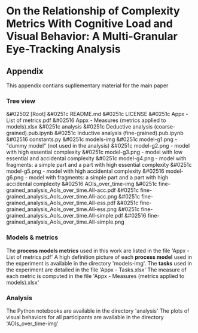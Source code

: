 # On the Relationship of Complexity Metrics With Cognitive Load and Visual Behavior: A Multi-Granular Eye-Tracking Analysis
## Appendix

This appendix contians supllementary material for the main paper

### Tree view
&#02502 [Root]
  &#0251c README.md
  &#0251c LICENSE
  &#0251c Appx - List of metrics.pdf
  &#02516 Appx - Measures (metrics applied to models).xlsx
&#0251c analysis
  &#0251c Deductive analysis (coarse-grained).pub.ipynb
  &#0251c Inductive analysis (fine-grained).pub.ipynb
  &#02516 constants.py
&#0251c models-img
  &#0251c model-g1.png - "dummy model" (not used in the analysis)
  &#0251c model-g2.png - model with high essential complexity
  &#0251c model-g3.png - model with low essential and accidental complexity
  &#0251c model-g4.png - model with fragments: a simple part and a part with high essential complexity
  &#0251c model-g5.png - model with high accidental complexity
  &#02516 model-g6.png - model with fragments: a simple part and a part with high accidental complexity
&#02516 AOIs_over_time-img
  &#0251c fine-grained_analysis_AoIs_over_time.All-acc.pdf
  &#0251c fine-grained_analysis_AoIs_over_time.All-acc.png
  &#0251c fine-grained_analysis_AoIs_over_time.All-ess.pdf
  &#0251c fine-grained_analysis_AoIs_over_time.All-ess.png
  &#0251c fine-grained_analysis_AoIs_over_time.All-simple.pdf
  &#02516 fine-grained_analysis_AoIs_over_time.All-simple.png

### Models & metrics
The **process models metrics** used in this work are listed in the file 'Appx - List of metrics.pdf'
A high definition picture of each **process model** used in the experiment is available in the directory 'models-img'.
The **tasks** used in the experiment are detailed in the file 'Appx - Tasks.xlsx'
The measure of each metric is computed in the file 'Appx - Measures (metrics applied to models).xlsx'


### Analysis
The Python notebooks are available in the directory 'analysis'
The plots of visual behaviors for all participants are available in the directory 'AOIs_over_time-img'